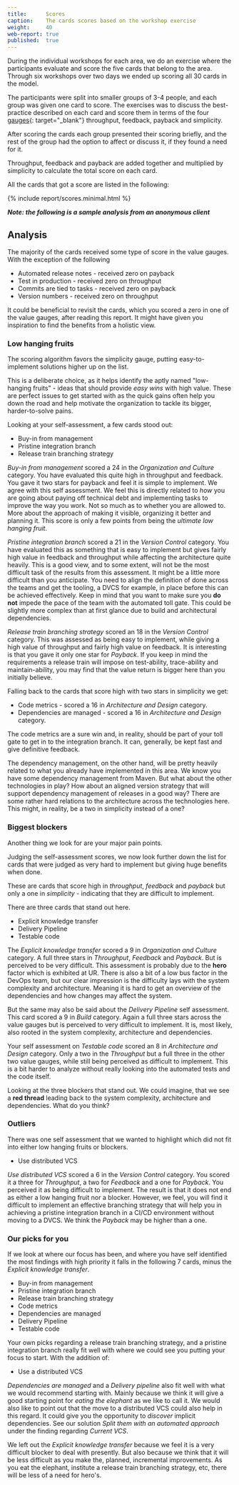 ```yaml
---
title:      Scores
caption:    The cards scores based on the workshop exercise
weight:     40
web-report: true
published:  true
---
```


During the individual workshops for each area, we do an exercise where the participants evaluate and score the five cards that belong to the area.
Through six workshops over two days we ended up scoring all 30 cards in the model.

The participants were split into smaller groups of 3-4 people, and each group was given one card to score.
The exercises was to discuss the best-practice described on each card and score them in terms of the four
[gauges](/gauges/){: target="_blank"} throughput, feedback, payback and simplicity.

After scoring the cards each group presented their scoring briefly, and the rest of the group had the option to affect or discuss it, if they found a need for it.

<!--TODO: add pictures from the workshop -->

Throughput, feedback and payback are added together and multiplied by simplicity to calculate the total score on each card.

All the cards that got a score are listed in the following:

{% include report/scores.minimal.html %}

<!--TODO: write the analysis -->
**_Note: the following is a sample analysis from an anonymous client_**

## Analysis

The majority of the cards received some type of score in the value gauges. With the exception of the following

- Automated release notes - received zero on payback
- Test in production - received zero on throughput
- Commits are tied to tasks - received zero on payback
- Version numbers - received zero on throughput

It could be beneficial to revisit the cards, which you scored a zero in one of the value gauges, after reading this report.
It might have given you inspiration to find the benefits from a holistic view.

### Low hanging fruits

The scoring algorithm favors the simplicity gauge, putting easy-to-implement solutions higher up on the list.

This is a deliberate choice, as it helps identify the aptly named "low-hanging fruits" - ideas that should provide _easy wins_ with high value.
These are perfect issues to get started with as the quick gains often help you down the road and help motivate the organization to tackle its bigger, harder-to-solve pains.

Looking at your self-assessment, a few cards stood out:

- Buy-in from management
- Pristine integration branch
- Release train branching strategy

_Buy-in from management_ scored a 24 in the _Organization and Culture_ category. You have evaluated this quite high in throughput and feedback.
You gave it two stars for payback and feel it is simple to implement. We agree with this self assessment.
We feel this is directly related to _how_ you are going about paying off technical debt and implementing tasks to improve the way you work.
Not so much as to whether you are allowed to. More about the approach of making it visible, organizing it better and planning it.
This score is only a few points from being the _ultimate low hanging fruit_.

_Pristine integration branch_ scored a 21 in the _Version Control_ category. You have evaluated this as something that
is easy to implement but gives fairly high value in feedback and throughput while affecting the architecture quite heavily.
This is a good view, and to some extent, will not be the most difficult task of the results from this assessment.
It might be a little more difficult than you anticipate. You need to align the definition of done across the teams and
get the tooling, a DVCS for example, in place before this can be achieved effectively. Keep in mind that you want to make
sure you **do not** impede the pace of the team with the automated toll gate. This could be slightly more complex than at
first glance due to build and architectural dependencies.

_Release train branching strategy_ scored an 18 in the _Version Control_ category. This was assessed as being easy to implement,
while giving a high value of throughput and fairly high value on feedback. It is interesting is that you gave it only one
star for _Payback_. If you keep in mind the requirements a release train will impose on test-ability, trace-ability and
maintain-ability, you may find that the value return is bigger here than you initially believe.

Falling back to the cards that score high with two stars in simplicity we get:

- Code metrics - scored a 16 in _Architecture and Design_ category.
- Dependencies are managed - scored a 16 in _Architecture and Design_ category.

The code metrics are a sure win and, in reality, should be part of your toll gate to get in to the integration branch.
It can, generally, be kept fast and give definitive feedback.

The dependency management, on the other hand, will be pretty heavily related to what you already have implemented in this area.
We know you have some dependency management from Maven. But what about the other technologies in play? How about an aligned
version strategy that will support dependency management of releases in a good way? There are some rather hard relations
to the architecture across the technologies here. This might, in reality, be a two in simplicity instead of a one?

### Biggest blockers

Another thing we look for are your major pain points.

Judging the self-assessment scores, we now look further down the list for cards that were judged as very hard to implement
but giving huge benefits when done.

These are cards that score high in _throughput_, _feedback_ and _payback_ but only a one in _simplicity_ - indicating
that they are difficult to implement.

There are three cards that stand out here.

- Explicit knowledge transfer
- Delivery Pipeline
- Testable code

The _Explicit knowledge transfer_ scored a 9 in _Organization and Culture_ category. A full three stars in _Throughput_, _Feedback_ and _Payback_.
But is perceived to be very difficult. This assessment is probably due to the **hero** factor which is exhibited at UR.
There is also a bit of a low bus factor in the DevOps team, but our clear impression is the difficulty lays with the system complexity and architecture.
Meaning it is hard to get an overview of the dependencies and how changes may affect the system.

But the same may also be said about the _Delivery Pipeline_ self assessment. This card scored a 9 in _Build_ category.
Again a full three stars across the value gauges but is perceived to very difficult to implement.
It is, most likely, also rooted in the system complexity, architecture and dependencies.

Your self assessment on _Testable code_ scored an 8 in _Architecture and Design_ category. Only a two in the _Throughput_
but a full three in the other two value gauges, while still being perceived as difficult to implement.
This is a bit harder to analyze without really looking into the automated tests and the code itself.

Looking at the three blockers that stand out.
We could imagine, that we see a **red thread** leading back to the system complexity, architecture and dependencies. What do you think?

### Outliers

There was one self assessment that we wanted to highlight which did not fit into either low hanging fruits or blockers.

- Use distributed VCS

_Use distributed VCS_ scored a 6 in the _Version Control_ category. You scored it a three for _Throughput_, a two for _Feedback_ and a one for _Payback_. You perceived it as being difficult to implement. The result is that it does not end as either a low hanging fruit nor a blocker. However, we feel, you will find it difficult to implement an effective branching strategy that will help you in achieving a pristine integration branch in a CI/CD environment without moving to a DVCS. We think the _Payback_ may be higher than a one.

### Our picks for you

If we look at where our focus has been, and where you have self identified the most findings with high priority it falls in the following 7 cards, minus the _Explicit knowledge transfer_.

- Buy-in from management
- Pristine integration branch
- Release train branching strategy
- Code metrics
- Dependencies are managed
- Delivery Pipeline
- Testable code

Your own picks regarding a release train branching strategy, and a pristine integration branch really fit well with where we could see you putting your focus to start. With the addition of:

- Use a distributed VCS

_Dependencies are managed_ and a _Delivery pipeline_ also fit well with what we would recommend starting with. Mainly because we think it will give a good starting point for _eating the elephant_ as we like to call it. We would also like to point out that the move to a distributed VCS could also help in this regard. It could give you the opportunity to _discover_ implicit dependencies. See our solution _Split them with an automated approach_ under the finding regarding _Current VCS_.

We left out the _Explicit knowledge transfer_ because we feel it is a very difficult blocker to deal with presently. But also because we think that it will be less difficult as you make the, planned, incremental improvements. As you eat the elephant, institute a release train branching strategy, etc, there will be less of a need for hero's.
